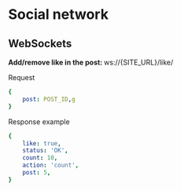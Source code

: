 # Social network
## WebSockets
<b>Add/remove like in the post: </b> ws://{SITE_URL}/like/

<p>Request</p>

```yaml
{
    post: POST_ID,g
}
```
<p>Response example</p>

```yaml
{
    like: true,
    status: 'OK',
    count: 10,
    action: 'count',
    post: 5,
}
```